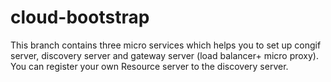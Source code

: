 # cloud-bootstrap
This branch contains three micro services which helps you to set up congif server, discovery server and gateway server (load balancer+ micro proxy).
You can register your own Resource server to the discovery server.
